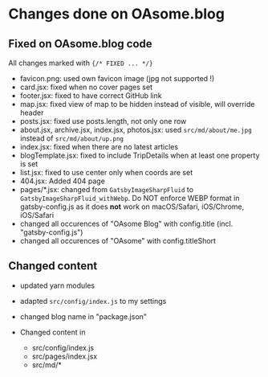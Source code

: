 # Changes done on OAsome.blog

## Fixed on OAsome.blog code

All changes marked with `{/* FIXED ... */}`

* favicon.png: used own favicon image (jpg not supported !)
* card.jsx: fixed when no cover pages set
* footer.jsx: fixed to have correct GitHub link
* map.jsx: fixed view of map to be hidden instead of visible, will override header
* posts.jsx: fixed use posts.length, not only one row
* about.jsx, archive.jsx, index.jsx, photos.jsx: used `src/md/about/me.jpg` instead of `src/md/about/up.png`
* index.jsx: fixed when there are no latest articles
* blogTemplate.jsx: fixed to include TripDetails when at least one property is set
* list.jsx: fixed to use center only when coords are set
* 404.jsx: Added 404 page
* pages/*.jsx: changed from `GatsbyImageSharpFluid` to `GatsbyImageSharpFluid_withWebp`. Do NOT enforce WEBP format in gatsby-config.js as it does **not** work on macOS/Safari, iOS/Chrome, iOS/Safari
* changed all occurences of "OAsome Blog" with config.title (incl. "gatsby-config.js")
* changed all occurences of "OAsome" with config.titleShort

## Changed content

* updated yarn modules
* adapted `src/config/index.js` to my settings
* changed blog name in "package.json"

* Changed content in
  * src/config/index.js
  * src/pages/index.jsx
  * src/md/*
